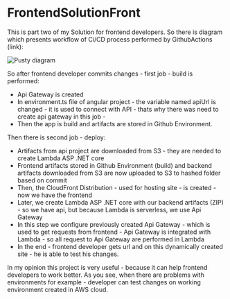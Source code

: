 # FrontendSolutionFront

This is part two of my Solution for frontend developers. So there is diagram which presents workflow of Ci/CD process performed by GithubActions (link):

![Pusty diagram](https://github.com/user-attachments/assets/3c325551-0989-4edf-b70e-a74ebffcffca)

So after frontend developer commits changes - first job - build is performed:
  - Api Gateway is created
  - In environment.ts file of angular project - the variable named apiUrl is changed - it is used to connect with API - thats why there was need to create api gateway in this job -
  - Then the app is build and artifacts are stored in Github Environment.

Then there is second job - deploy:
  - Artifacts from api project are downloaded from S3 - they are needed to create Lambda ASP .NET core
  - Frontend artifacts stored in Github Environment (build) and backend artifacts downloaded from S3 are now uploaded to S3 to hashed folder based on commit
  - Then, the CloudFront Distribution - used for hosting site - is created - now we have the frontend
  - Later, we create Lambda ASP .NET core with our backend artifacts (ZIP) - so we have api, but because Lambda is serverless, we use Api Gateway
  - In this step we configure previously created Api Gateway - which is used to get requests from frontend - Api Gateway is integrated with Lambda - so all request to Api Gateway are performed in Lambda
  - In the end - frontend developer gets url and on this dynamically created site - he is able to test his changes.


 In my opinion this project is very useful - because it can help frontend developers to work better. As you see, when there are problems with environments for example - developer can test changes on working environment created in AWS cloud.
